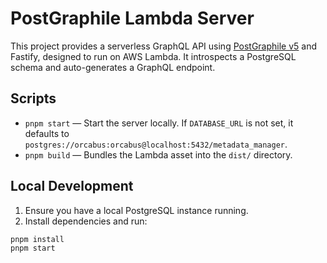 # PostGraphile Lambda Server

This project provides a serverless GraphQL API using [PostGraphile v5](https://www.graphile.org/postgraphile/) and Fastify, designed to run on AWS Lambda. It introspects a PostgreSQL schema and auto-generates a GraphQL endpoint.

## Scripts
<!-- pragma: allowlist nextline secret -->
- `pnpm start` — Start the server locally. If `DATABASE_URL` is not set, it defaults to `postgres://orcabus:orcabus@localhost:5432/metadata_manager`. 
- `pnpm build` — Bundles the Lambda asset into the `dist/` directory.

## Local Development

1. Ensure you have a local PostgreSQL instance running.
2. Install dependencies and run:

```sh
pnpm install
pnpm start
```
